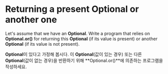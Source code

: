 # Returning a present Optional or another one

Let's assume that we have an **Optional**. Write a program that relies on **Optional.or()** for returning this **Optional** (if its value is present) or another **Optional** (if its value is not present).

**Optional**이 있다고 가정해 봅시다. 이 **Optional**(값이 있는 경우) 또는 다른 **Optional**(값이 없는 경우)을 반환하기 위해 **Optional.or()**에 의존하는 프로그램을 작성하세요.
